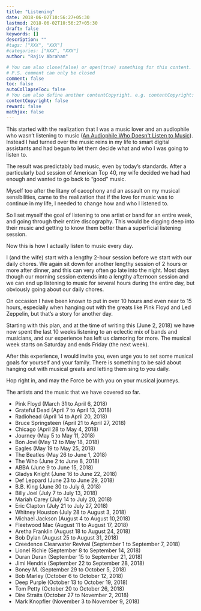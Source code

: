 ```yaml
---
title: "Listening"
date: 2018-06-02T10:56:27+05:30
lastmod: 2018-06-02T10:56:27+05:30
draft: false
keywords: []
description: ""
#tags: ["XXX", "XXX"]
#categories: ["XXX", "XXX"]
author: "Rajiv Abraham"

# You can also close(false) or open(true) something for this content.
# P.S. comment can only be closed
comment: false
toc: false
autoCollapseToc: false
# You can also define another contentCopyright. e.g. contentCopyright: "This is another copyright."
contentCopyright: false
reward: false
mathjax: false
---
```


This started with the realization that I was a music lover and an audiophile who wasn’t listening to music (<a href="https://abraham.one/73/an-audiophile-who-doesnt-listen-to-music/" target="_blank" rel="noopener">An Audiophile Who Doesn&apos;t Listen to Music</a>). Instead I had turned over the music reins in my life to smart digital assistants and had begun to let them decide what and who I was going to listen to.

The result was predictably bad music, even by today’s standards. After a particularly bad session of American Top 40, my wife decided we had had enough and wanted to go back to “good” music.

Myself too after the litany of cacophony and an assault on my musical sensibilities, came to the realization that if the love for music was to continue in my life, I needed to change how and who I listened to.

So I set myself the goal of listening to one artist or band for an entire week, and going through their entire discography. This would be digging deep into their music and getting to know them better than a superficial listening session.

Now this is how I actually listen to music every day.

I (and the wife) start with a lengthy 2-hour session before we start with our daily chores. We again sit down for another lengthy session of 2 hours or more after dinner, and this can very often go late into the night. Most days though our morning session extends into a lengthy afternoon session and we can end up listening to music for several hours during the entire day, but obviously going about our daily chores. 

On occasion I have been known to put in over 10 hours and even near to 15 hours, especially when hanging out with the greats like Pink Floyd and Led Zeppelin, but that’s a story for another day.

Starting with this plan, and at the time of writing this (June 2, 2018) we have now spent the last 10 weeks listening to an eclectic mix of bands and musicians, and our experience has left us clamoring for more. The musical week starts on Saturday and ends Friday (the next week).

After this experience, I would invite you, even urge you to set some musical goals for yourself and your family. There is something to be said about hanging out with musical greats and letting them sing to you daily.

Hop right in, and may the Force be with you on your musical journeys.

The artists and the music that we have covered so far.

* Pink Floyd (March 31 to April 6, 2018)
* Grateful Dead (April 7 to April 13, 2018)
* Radiohead (April 14 to April 20, 2018)
* Bruce Springsteen (April 21 to April 27, 2018)
* Chicago (April 28 to May 4, 2018)
* Journey (May 5 to May 11, 2018)
* Bon Jovi (May 12 to May 18, 2018)
* Eagles (May 19 to May 25, 2018)
* The Beatles (May 26 to June 1, 2018)
* The Who (June 2 to June 8, 2018)
* ABBA (June 9 to June 15, 2018)
* Gladys Knight (June 16 to June 22, 2018)
* Def Leppard (June 23 to June 29, 2018)
* B.B. King (June 30 to July 6, 2018)
* Billy Joel (July 7 to July 13, 2018)
* Mariah Carey (July 14 to July 20, 2018)
* Eric Clapton (July 21 to July 27, 2018)
* Whitney Houston (July 28 to August 3, 2018)
* Michael Jackson (August 4 to August 10,2018)
* Fleetwood Mac (August 11 to August 17, 2018)
* Aretha Franklin (August 18 to August 24, 2018)
* Bob Dylan (August 25 to August 31, 2018)
* Creedence Clearwater Revival (September 1 to September 7, 2018)
* Lionel Richie (September 8 to September 14, 2018)
* Duran Duran (September 15 to September 21, 2018)
* Jimi Hendrix (September 22 to September 28, 2018)
* Boney M. (September 29 to October 5, 2018)
* Bob Marley (October 6 to October 12, 2018)
* Deep Purple (October 13 to October 19, 2018)
* Tom Petty (October 20 to October 26, 2018)
* Dire Straits (October 27 to November 2, 2018)
* Mark Knopfler (November 3 to November 9, 2018)